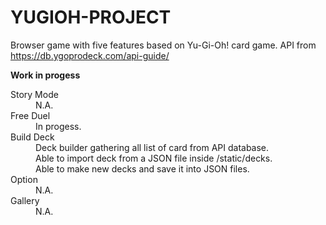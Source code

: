 # YUGIOH-PROJECT
 
Browser game with five features based on Yu-Gi-Oh! card game.
API from https://db.ygoprodeck.com/api-guide/

**Work in progess**  
<dl>
  <dt>Story Mode</dt>
  <dd> N.A. </dd>
  <dt>Free Duel</dt>
  <dd> In progess. </dd>
  <dt>Build Deck</dt>
  <dd>
    Deck builder gathering all list of card from API database.<br>
    Able to import deck from a JSON file inside /static/decks.<br>
    Able to make new decks and save it into JSON files.
  </dd>
  <dt>Option</dt>
  <dd> N.A. </dd>
  <dt>Gallery</dt>
  <dd> N.A. </dd>
</dl>
